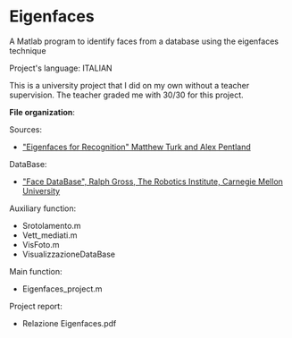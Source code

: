 # Eigenfaces
A Matlab program to identify faces from a database using the eigenfaces technique

Project's language: ITALIAN

This is a university project that I did on my own without a teacher supervision. The teacher graded me with 30/30 for this project.

**File organization**:

Sources:
 - ["Eigenfaces for Recognition" Matthew Turk and Alex Pentland](https://www.face-rec.org/algorithms/pca/jcn.pdf)

DataBase:
- ["Face DataBase", Ralph Gross, The Robotics Institute, Carnegie Mellon University](https://www.ri.cmu.edu/pub_files/pub4/gross_ralph_2005_1/gross_ralph_2005_1.pdf)

Auxiliary function:
- Srotolamento.m
- Vett_mediati.m
- VisFoto.m
- VisualizzazioneDataBase

Main function:
- Eigenfaces_project.m

Project report:
- Relazione Eigenfaces.pdf
        
